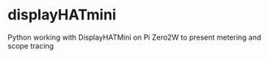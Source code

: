 # displayHATmini
Python working with DisplayHATMini on Pi Zero2W to present metering and scope tracing
